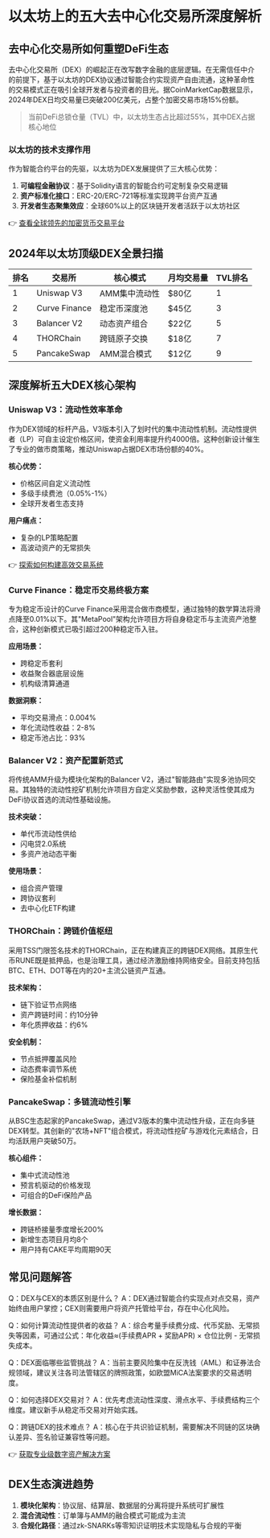 # 以太坊上的五大去中心化交易所深度解析

## 去中心化交易所如何重塑DeFi生态

去中心化交易所（DEX）的崛起正在改写数字金融的底层逻辑。在无需信任中介的前提下，基于以太坊的DEX协议通过智能合约实现资产自由流通，这种革命性的交易模式正在吸引全球开发者与投资者的目光。据CoinMarketCap数据显示，2024年DEX日均交易量已突破200亿美元，占整个加密交易市场15%份额。

> 当前DeFi总锁仓量（TVL）中，以太坊生态占比超过55%，其中DEX占据核心地位

### 以太坊的技术支撑作用
作为智能合约平台的先驱，以太坊为DEX发展提供了三大核心优势：
1. **可编程金融协议**：基于Solidity语言的智能合约可定制复杂交易逻辑
2. **资产标准化接口**：ERC-20/ERC-721等标准实现跨平台资产互通
3. **开发者生态聚集效应**：全球60%以上的区块链开发者活跃于以太坊社区

👉 [查看全球领先的加密货币交易平台](https://bit.ly/okx_welcome)

## 2024年以太坊顶级DEX全景扫描

| 排名 | 交易所       | 核心模式       | 月均交易量  | TVL排名 |
|------|--------------|----------------|-------------|---------|
| 1    | Uniswap V3   | AMM集中流动性  | $80亿       | 1       |
| 2    | Curve Finance| 稳定币深度池   | $45亿       | 3       |
| 3    | Balancer V2  | 动态资产组合   | $22亿       | 5       |
| 4    | THORChain    | 跨链原子交换   | $18亿       | 7       |
| 5    | PancakeSwap  | AMM混合模式    | $12亿       | 9       |

## 深度解析五大DEX核心架构

### Uniswap V3：流动性效率革命
作为DEX领域的标杆产品，V3版本引入了划时代的集中流动性机制。流动性提供者（LP）可自主设定价格区间，使资金利用率提升约4000倍。这种创新设计催生了专业的做市商策略，推动Uniswap占据DEX市场份额的40%。

**核心优势：**
- 价格区间自定义流动性
- 多级手续费池（0.05%-1%）
- 全球开发者生态支持

**用户痛点：**
- 复杂的LP策略配置
- 高波动资产的无常损失

👉 [探索如何构建高效交易系统](https://bit.ly/okx_welcome)

### Curve Finance：稳定币交易终极方案
专为稳定币设计的Curve Finance采用混合做市商模型，通过独特的数学算法将滑点降至0.01%以下。其"MetaPool"架构允许项目方将自身稳定币与主流资产池整合，这种创新模式已吸引超过200种稳定币入驻。

**应用场景：**
- 跨稳定币套利
- 收益聚合器底层设施
- 机构级清算通道

**数据洞察：**
- 平均交易滑点：0.004%
- 年化流动性收益：2-8%
- 稳定币池占比：93%

### Balancer V2：资产配置新范式
将传统AMM升级为模块化架构的Balancer V2，通过"智能路由"实现多池协同交易。其独特的流动性挖矿机制允许项目方自定义奖励参数，这种灵活性使其成为DeFi协议首选的流动性基础设施。

**技术突破：**
- 单代币流动性供给
- 闪电贷2.0系统
- 多资产池动态平衡

**使用场景：**
- 组合资产管理
- 跨协议套利
- 去中心化ETF构建

### THORChain：跨链价值枢纽
采用TSS门限签名技术的THORChain，正在构建真正的跨链DEX网络。其原生代币RUNE既是抵押品，也是治理工具，通过经济激励维持网络安全。目前支持包括BTC、ETH、DOT等在内的20+主流公链资产互通。

**技术架构：**
- 链下验证节点网络
- 资产跨链时间：约10分钟
- 年化质押收益：约6%

**安全机制：**
- 节点抵押覆盖风险
- 动态费率调节系统
- 保险基金补偿机制

### PancakeSwap：多链流动性引擎
从BSC生态起家的PancakeSwap，通过V3版本的集中流动性升级，正在向多链DEX转型。其创新的"农场+NFT"组合模式，将流动性挖矿与游戏化元素结合，日均活跃用户突破50万。

**核心组件：**
- 集中式流动性池
- 预言机驱动的价格发现
- 可组合的DeFi保险产品

**增长数据：**
- 跨链桥接量季度增长200%
- 新增生态项目月均8个
- 用户持有CAKE平均周期90天

## 常见问题解答

Q：DEX与CEX的本质区别是什么？
A：DEX通过智能合约实现点对点交易，资产始终由用户掌控；CEX则需要用户将资产托管给平台，存在中心化风险。

Q：如何计算流动性提供者的收益？
A：综合考量手续费分成、代币奖励、无常损失等因素，可通过公式：年化收益≈(手续费APR + 奖励APR) × 仓位比例 - 无常损失成本。

Q：DEX面临哪些监管挑战？
A：当前主要风险集中在反洗钱（AML）和证券法合规领域，建议关注各司法管辖区的牌照政策，如欧盟MiCA法案要求的交易透明度。

Q：如何选择DEX交易对？
A：优先考虑流动性深度、滑点水平、手续费结构三个维度。建议新手从稳定币交易对开始实践。

Q：跨链DEX的技术难点？
A：核心在于共识验证机制，需要解决不同链的区块确认差异、签名验证兼容性等问题。

👉 [获取专业级数字资产解决方案](https://bit.ly/okx_welcome)

## DEX生态演进趋势

1. **模块化架构**：协议层、结算层、数据层的分离将提升系统可扩展性
2. **混合流动性**：订单簿与AMM的融合模式可能成为主流
3. **合规化路径**：通过zk-SNARKs等零知识证明技术实现隐私与合规的平衡